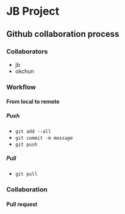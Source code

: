 # JB Project

## Github collaboration process

### Collaborators
* jb
* okchun

### Workflow

#### From local to remote
##### Push

* `git add --all`
* <code>git commit -m *message*</code>
* `git push`

##### Pull

* `git pull`

### Collaboration

#### Pull request